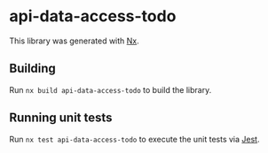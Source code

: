 # api-data-access-todo

This library was generated with [Nx](https://nx.dev).

## Building

Run `nx build api-data-access-todo` to build the library.

## Running unit tests

Run `nx test api-data-access-todo` to execute the unit tests via [Jest](https://jestjs.io).
